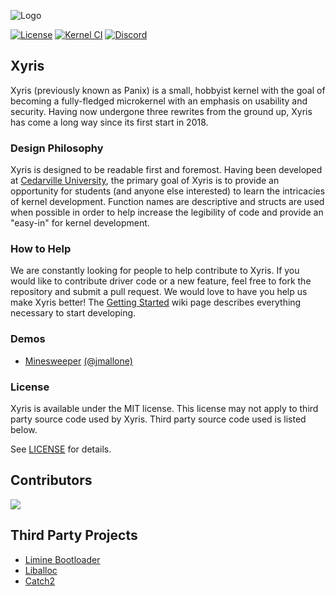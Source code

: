 ![Logo](https://media.githubusercontent.com/media/XyrisOS/artwork/stable/images/xyris-banner-full.png)

[![License](https://img.shields.io/github/license/XyrisOS/xyris)](https://github.com/XyrisOS/xyris/blob/dev/LICENSE)
[![Kernel CI](https://github.com/XyrisOS/xyris/actions/workflows/kernel.yml/badge.svg)](https://github.com/XyrisOS/xyris/actions/workflows/kernel.yml)
[![Discord](https://img.shields.io/discord/732032083647660123.svg?logo=discord&logoColor=white&logoWidth=20&labelColor=7289DA&label=Discord&color=17cf48)](https://discord.gg/FNbZMr7p9d)

## Xyris
Xyris (previously known as Panix) is a small, hobbyist kernel with the goal of becoming a fully-fledged microkernel with an emphasis on usability and security.
Having now undergone three rewrites from the ground up, Xyris has come a long way since its first start in 2018.

### Design Philosophy
Xyris is designed to be readable first and foremost. Having been developed at [Cedarville University](https://cs.cedarville.edu), the primary goal of Xyris is to provide an opportunity for students (and anyone else interested) to learn the intricacies of kernel development. Function names are descriptive and structs are used when possible in order to help increase the legibility of code and provide an "easy-in" for kernel development.

### How to Help
We are constantly looking for people to help contribute to Xyris. If you would like to contribute driver code or a new feature, feel free to fork the repository and submit a pull request. We would love to have you help us make Xyris better! The [Getting Started](https://github.com/XyrisOS/xyris/wiki/Getting-Started) wiki page describes everything necessary to start developing.

### Demos
- [Minesweeper](https://github.com/Jmallone/Panix/tree/minesweeper) [(@jmallone)](https://github.com/Jmallone)

### License
Xyris is available under the MIT license. This license may not apply to third party source code used by Xyris. Third party source code used is listed below.

See [LICENSE](https://github.com/XyrisOS/xyris/blob/stable/LICENSE) for details.

## Contributors
<a href="https://github.com/XyrisOS/xyris/graphs/contributors">
  <img src="https://contrib.rocks/image?repo=XyrisOS/xyris" />
</a>
<br>

## Third Party Projects
* [Limine Bootloader](https://github.com/limine-bootloader/limine)
* [Liballoc](https://github.com/blanham/liballoc)
* [Catch2](https://github.com/catchorg/Catch2)
